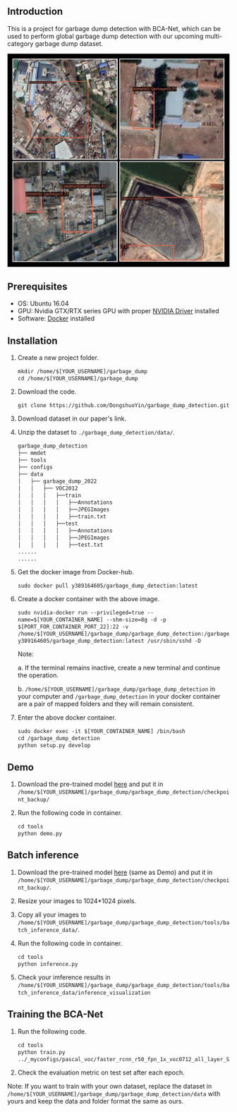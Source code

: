 ## Introduction

This is a project for garbage dump detection with BCA-Net, which can be used to perform global garbage dump 
detection with our upcoming multi-category garbage dump 
dataset.

![demo image](resources/examples.jpg)

## Prerequisites

- OS: Ubuntu 16.04
- GPU: Nvidia GTX/RTX series GPU with proper [NVIDIA Driver](https://www.nvidia.com/Download/index.aspx?lang=en-us) installed
- Software: [Docker](https://www.docker.com/) installed

## Installation
  
1. Create a new project folder.
    ```shell
    mkdir /home/$[YOUR_USERNAME]/garbage_dump
    cd /home/$[YOUR_USERNAME]/garbage_dump
    ```
2. Download the code.
    ```shell
    git clone https://github.com/DongshuoYin/garbage_dump_detection.git
    ```
3. Download dataset in our paper's link. 

4. Unzip the dataset to `./garbage_dump_detection/data/`.
    ```none 
    garbage_dump_detection
    ├── mmdet
    ├── tools
    ├── configs
    ├── data
    │   ├── garbage_dump_2022
    │   │   ├── VOC2012
    │   │   │   ├──train
    │   │   │   │   ├──Annotations
    │   │   │   │   ├──JPEGImages
    │   │   │   │   ├──train.txt
    │   │   │   ├──test
    │   │   │   │   ├──Annotations
    │   │   │   │   ├──JPEGImages
    │   │   │   │   ├──test.txt
    ......
    ......
    ```

5. Get the docker image from Docker-hub.
    ```shell
    sudo docker pull y389164605/garbage_dump_detection:latest
    ```
   
6. Create a docker container with the above image.
    ```shell
    sudo nvidia-docker run --privileged=true --name=$[YOUR_CONTAINER_NAME] --shm-size=8g -d -p $[PORT_FOR_CONTAINER_PORT_22]:22 -v /home/$[YOUR_USERNAME]/garbage_dump/garbage_dump_detection:/garbage_dump_detection y389164605/garbage_dump_detection:latest /usr/sbin/sshd -D
    ```
   Note: 
   
    a. If the terminal remains inactive, create a new terminal and continue the operation.
    
    b. `/home/$[YOUR_USERNAME]/garbage_dump/garbage_dump_detection` in your computer and `/garbage_dump_detection` in your docker container are a pair of mapped folders and they will remain consistent.
7. Enter the above docker container.
    ```shell
    sudo docker exec -it $[YOUR_CONTAINER_NAME] /bin/bash
    cd /garbage_dump_detection
    python setup.py develop
    ```
   
## Demo

1. Download the pre-trained model [here]() and put it in `/home/$[YOUR_USERNAME]/garbage_dump/garbage_dump_detection/checkpoint_backup/`

2. Run the following code in container.
    ```shell
    cd tools
    python demo.py
    ```

## Batch inference

1. Download the pre-trained model [here](https://drive.google.com/file/d/1qiR5PJvNehQibV1IhjXzOAA7nJrc4fNP/view?usp=sharing) (same as Demo) and put it in `/home/$[YOUR_USERNAME]/garbage_dump/garbage_dump_detection/checkpoint_backup/`.

2. Resize your images to 1024*1024 pixels.

3. Copy all your images to `/home/$[YOUR_USERNAME]/garbage_dump/garbage_dump_detection/tools/batch_inference_data/`.

4. Run the following code in container.
    ```shell
    cd tools
    python inference.py
    ```

5. Check your imference results in `/home/$[YOUR_USERNAME]/garbage_dump/garbage_dump_detection/tools/batch_inference_data/inference_visualization`

## Training the BCA-Net

1. Run the following code.
    ```shell
    cd tools 
    python train.py ../_myconfigs/pascal_voc/faster_rcnn_r50_fpn_1x_voc0712_all_layer_SE_with_ClassBalancedDataset_and_low_nms_score_config_and_data_augumentation.py
    ```
2. Check the evaluation metric on test set after each epoch.

Note: If you want to train with your own dataset, replace the dataset in `/home/$[YOUR_USERNAME]/garbage_dump/garbage_dump_detection/data` with yours and keep the data and folder format the same as ours.

